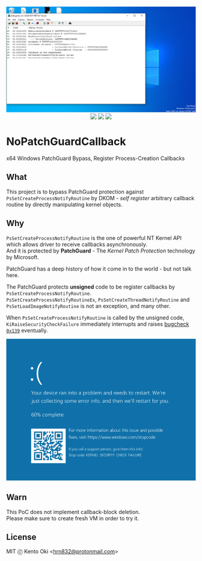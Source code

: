 <p align="center">
<img src="image.png">
  
<img src="https://img.shields.io/github/workflow/status/kkent030315/NoPatchGuardCallback/MSBuild?style=for-the-badge">
<img src="https://img.shields.io/badge/platform-win--64-00a2ed?style=for-the-badge">
<img src="https://img.shields.io/github/license/kkent030315/NoPatchGuardCallback?style=for-the-badge">
</p>

# NoPatchGuardCallback

x64 Windows PatchGuard Bypass, Register Process-Creation Callbacks

## What

This project is to bypass PatchGuard protection against `PsSetCreateProcessNotifyRoutine` by DKOM - *self register* arbitrary callback routine by directly manipulating kernel objects.

## Why

`PsSetCreateProcessNotifyRoutine` is the one of powerful NT Kernel API which allows driver to receive callbacks asynchronously.  
And it is protected by **PatchGuard** - The *Kernel Patch Protection* technology by Microsoft.

PatchGuard has a deep history of how it come in to the world - but not talk here.  

The PatchGuard protects **unsigned** code to be register callbacks by `PsSetCreateProcessNotifyRoutine`.  
`PsSetCreateProcessNotifyRoutineEx`, `PsSetCreateThreadNotifyRoutine` and `PsSetLoadImageNotifyRoutine` is not an exception, and many other.

When `PsSetCreateProcessNotifyRoutine` is called by the unsigned code, `KiRaiseSecurityCheckFailure` immediately interrupts and raises [bugcheck `0x139`](https://docs.microsoft.com/en-US/windows-hardware/drivers/debugger/bug-check-0x139--kernel-security-check-failure) eventually.

![bugcheck 0x139](bugcheck0x139.png)

## Warn

This PoC does not implement callback-block deletion.  
Please make sure to create fresh VM in order to try it.

## License

MIT 🄫 Kento Oki \<hrn832@protonmail.com\>
